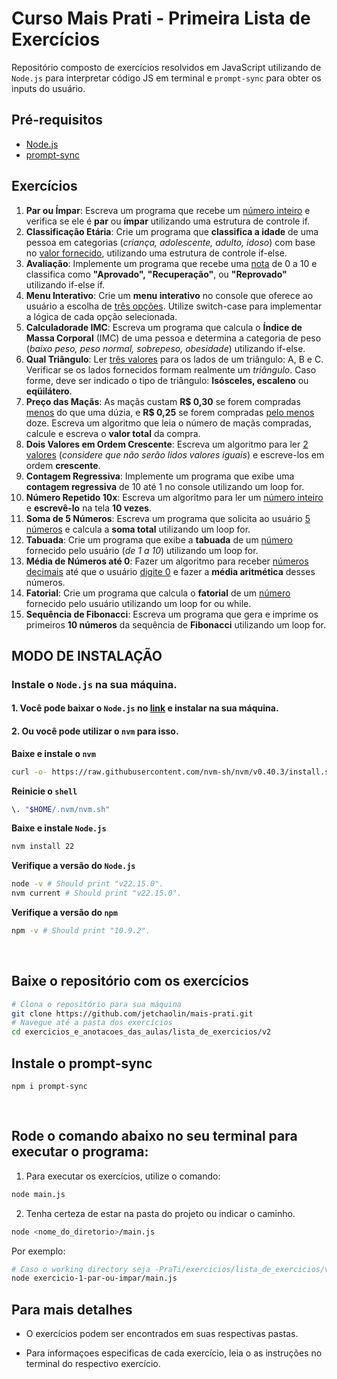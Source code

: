 # **Curso Mais Prati - Primeira Lista de Exercícios**

Repositório composto de exercícios resolvidos em JavaScript utilizando de `Node.js` para interpretar código JS em terminal e `prompt-sync` para obter os inputs do usuário.

## **Pré-requisitos**

* [Node.js](#instale-o-nodejs-na-sua-máquina)
* [prompt-sync](#instale-o-prompt-sync)

## **Exercícios**

1. **Par ou Ímpar**: Escreva um programa que recebe um <ins>número inteiro</ins> e verifica se ele é **par** ou **ímpar**
 utilizando uma estrutura de controle if.
2. **Classificação Etária**: Crie um programa que **classifica a idade** de uma pessoa em categorias (*criança,
 adolescente, adulto, idoso*) com base no <ins>valor fornecido</ins>, utilizando uma estrutura de
 controle if-else.
3. **Avaliação**: Implemente um programa que recebe uma <ins>nota</ins> de 0 a 10 e classifica como
 **"Aprovado", "Recuperação"**, ou **"Reprovado"** utilizando if-else if.
4. **Menu Interativo**: Crie um **menu interativo** no console que oferece ao usuário a escolha de <ins>três opções</ins>.
 Utilize switch-case para implementar a lógica de cada opção selecionada.
5. **Calculadorade IMC**: Escreva um programa que calcula o **Índice de Massa Corporal** (IMC) de uma pessoa e
 determina a categoria de peso (*baixo peso, peso normal, sobrepeso, obesidade*)
 utilizando if-else.
6. **Qual Triângulo**: Ler <ins>três valores</ins> para os lados de um triângulo: A, B e C. Verificar se os lados fornecidos
 formam realmente um *triângulo*. Caso forme, deve ser indicado o tipo de triângulo:
 **Isósceles, escaleno** ou **eqüilátero**.
7. **Preço das Maçãs**: As maçãs custam **R$ 0,30** se forem compradas <ins>menos</ins> do que uma dúzia, e **R$ 0,25** se
 forem compradas <ins>pelo menos</ins> doze. Escreva um algoritmo que leia o número de maçãs
 compradas, calcule e escreva o **valor total** da compra.
8. **Dois Valores em Ordem Crescente**: Escreva um algoritmo para ler <ins>2 valores</ins> (*considere que não serão lidos valores iguais*)
 e escreve-los em ordem **crescente**.
9. **Contagem Regressiva**: Implemente um programa que exibe uma **contagem regressiva** de 10 até 1 no console
 utilizando um loop for.
10. **Número Repetido 10x**: Escreva um algoritmo para ler um <ins>número inteiro</ins> e **escrevê-lo** na tela **10 vezes**.
11. **Soma de 5 Números**: Escreva um programa que solicita ao usuário <ins>5 números</ins> e calcula a **soma total**
 utilizando um loop for.
12. **Tabuada**: Crie um programa que exibe a **tabuada** de um <ins>número</ins> fornecido pelo usuário (*de 1 a 10*) utilizando um loop for.
13. **Média de Números até 0**:  Fazer um algoritmo para receber <ins>números decimais</ins> até que o usuário <ins>digite 0</ins> e fazer
 a **média aritmética** desses números.
14. **Fatorial**: Crie um programa que calcula o **fatorial** de um <ins>número</ins> fornecido pelo usuário
 utilizando um loop for ou while.
15. **Sequência de Fibonacci**: Escreva um programa que gera e imprime os primeiros **10 números** da sequência de **Fibonacci** utilizando um loop for.

## **MODO DE INSTALAÇÃO**

### Instale o `Node.js` na sua máquina. 

#### 1. Você pode baixar o `Node.js` no [link](https://nodejs.org/en/download/) e instalar na sua máquina.

#### 2. Ou você pode utilizar o `nvm` para isso.

**Baixe e instale o `nvm`**

```sh
curl -o- https://raw.githubusercontent.com/nvm-sh/nvm/v0.40.3/install.sh | bash
```

**Reinicie o `shell`**

```sh
\. "$HOME/.nvm/nvm.sh"
```

**Baixe e instale `Node.js`**

```sh
nvm install 22
```

**Verifique a versão do `Node.js`**

```sh
node -v # Should print "v22.15.0".
nvm current # Should print "v22.15.0".
```

**Verifique a versão do `npm`**

```sh
npm -v # Should print "10.9.2".
```
<br />

## **Baixe o repositório com os exercícios**
 
```sh
# Clona o repositório para sua máquina
git clone https://github.com/jetchaolin/mais-prati.git
# Navegue até a pasta dos exercícios
cd exercicios_e_anotacoes_das_aulas/lista_de_exercicios/v2
```

## **Instale o prompt-sync**

```
npm i prompt-sync
```

<br />

## **Rode o comando abaixo no seu terminal para executar o programa:**
 
1. Para executar os exercícios, utilize o comando:
```sh
node main.js
```

2. Tenha certeza de estar na pasta do projeto ou indicar o caminho.
```sh
node <nome_do_diretorio>/main.js
```
Por exemplo:

```sh
# Caso o working directory seja -PraTi/exercicios/lista_de_exercicios/v2
node exercicio-1-par-ou-impar/main.js
```

## Para mais detalhes

- O exercícios podem ser encontrados em suas respectivas pastas.

- Para informaçoes especificas de cada exercício, leia o as instruções no terminal do respectivo exercício.
